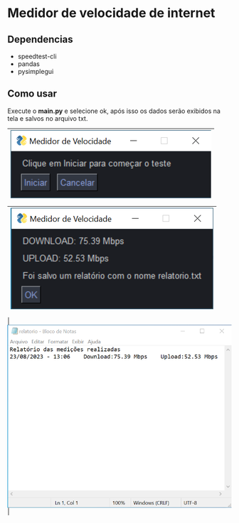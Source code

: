 # Medidor de velocidade de internet

## Dependencias
- speedtest-cli
- pandas
- pysimplegui

## Como usar
Execute o <strong>main.py</strong> e selecione ok, após isso os dados serão exibidos na tela e salvos no arquivo txt.


|<img align="center" src="assets-github/tela1.png" alt="" />|
| ------------- |

|<img align="center" src="assets-github/tela2.png" />|
 ------------- |

|<img align="center" src="assets-github/txt.png" />|
